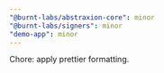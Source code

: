 ```yaml
---
"@burnt-labs/abstraxion-core": minor
"@burnt-labs/signers": minor
"demo-app": minor
---
```


Chore: apply prettier formatting.
